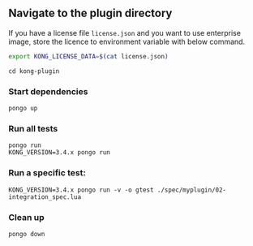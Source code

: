 ## Navigate to the plugin directory
If you have a license file `license.json` and you want to use enterprise image, store the licence to environment variable with below command.

```bash
export KONG_LICENSE_DATA=$(cat license.json)
```

```shell
cd kong-plugin
```

### Start dependencies

```shell
pongo up
```

### Run all tests

```shell
pongo run
KONG_VERSION=3.4.x pongo run
```

### Run a specific test:
```shell
KONG_VERSION=3.4.x pongo run -v -o gtest ./spec/myplugin/02-integration_spec.lua
```

### Clean up

```bash
pongo down
```